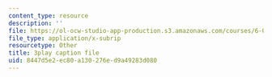 ```yaml
---
content_type: resource
description: ''
file: https://ol-ocw-studio-app-production.s3.amazonaws.com/courses/6-0001-introduction-to-computer-science-and-programming-in-python-fall-2016/8447d5e2ec80a130276ed9a49283d080_FlGjISF3l78.srt
file_type: application/x-subrip
resourcetype: Other
title: 3play caption file
uid: 8447d5e2-ec80-a130-276e-d9a49283d080
---
```

